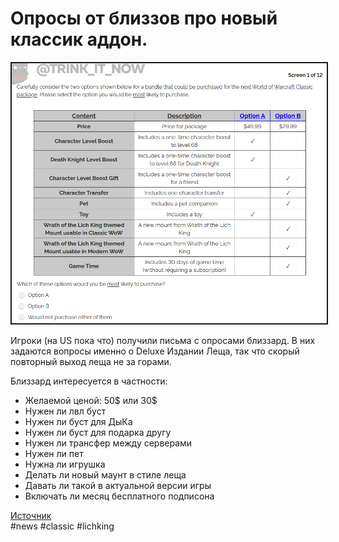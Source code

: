 # Опросы от близзов про новый классик аддон.

<center>
<img src=https://raw.githubusercontent.com/MagicalCow/TrinkIT-News/main/Sources/Assets/WH326656/WH326656-1.png float=center border=2>
</center>

Игроки (на US пока что) получили письма с опросами близзард. В них задаются вопросы именно о Deluxe Издании Леща, так что скорый повторный выход леща не за горами.

Близзард интересуется в частности:
- Желаемой ценой: 50$ или 30$
- Нужен ли лвл буст
- Нужен ли буст для ДыКа
- Нужен ли буст для подарка другу
- Нужен ли трансфер между серверами
- Нужен ли пет
- Нужна ли игрушка
- Делать ли новый маунт в стиле леща
- Давать ли такой в актуальной версии игры
- Включать ли месяц бесплатного подписона

[Источник](https://tbc.wowhead.com/news/wrath-of-the-lich-king-survey-level-boosts-mounts-pets-and-toys-326656)  
#news #classic #lichking